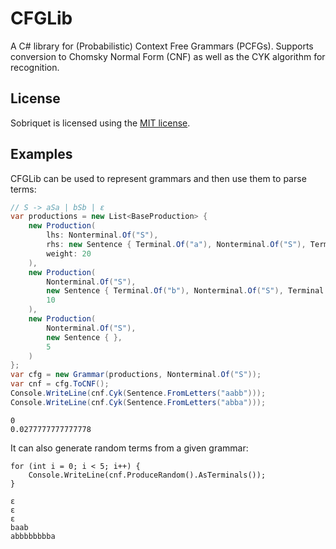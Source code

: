 # CFGLib 
A C# library for (Probabilistic) Context Free Grammars (PCFGs).
Supports conversion to Chomsky Normal Form (CNF) as well as the CYK algorithm for recognition.

## License
Sobriquet is licensed using the [MIT license](LICENSE.txt).

## Examples
CFGLib can be used to represent grammars and then use them to parse terms:
```cs
// S -> aSa | bSb | ε
var productions = new List<BaseProduction> {
	new Production(
		lhs: Nonterminal.Of("S"),
		rhs: new Sentence { Terminal.Of("a"), Nonterminal.Of("S"), Terminal.Of("a") },
		weight: 20
	),
	new Production(
		Nonterminal.Of("S"),
		new Sentence { Terminal.Of("b"), Nonterminal.Of("S"), Terminal.Of("b") },
		10
	),
	new Production(
		Nonterminal.Of("S"),
		new Sentence { },
		5
	)
};
var cfg = new Grammar(productions, Nonterminal.Of("S"));
var cnf = cfg.ToCNF();
Console.WriteLine(cnf.Cyk(Sentence.FromLetters("aabb")));
Console.WriteLine(cnf.Cyk(Sentence.FromLetters("abba")));
```
```
0
0.0277777777777778
```
It can also generate random terms from a given grammar:
```
for (int i = 0; i < 5; i++) {
	Console.WriteLine(cnf.ProduceRandom().AsTerminals());
}
```
```
ε
ε
ε
baab
abbbbbbbba
```